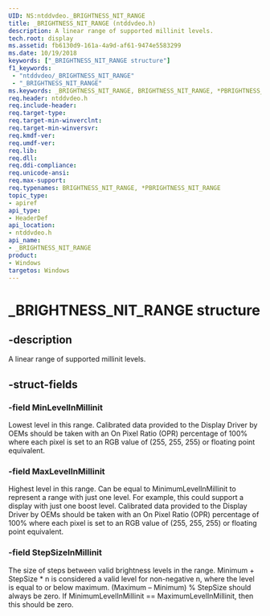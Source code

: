 ```yaml
---
UID: NS:ntddvdeo._BRIGHTNESS_NIT_RANGE
title: _BRIGHTNESS_NIT_RANGE (ntddvdeo.h)
description: A linear range of supported millinit levels.
tech.root: display
ms.assetid: fb6130d9-161a-4a9d-af61-9474e5583299
ms.date: 10/19/2018
keywords: ["_BRIGHTNESS_NIT_RANGE structure"]
f1_keywords:
 - "ntddvdeo/_BRIGHTNESS_NIT_RANGE"
 - "_BRIGHTNESS_NIT_RANGE"
ms.keywords: _BRIGHTNESS_NIT_RANGE, BRIGHTNESS_NIT_RANGE, *PBRIGHTNESS_NIT_RANGE,
req.header: ntddvdeo.h
req.include-header:
req.target-type:
req.target-min-winverclnt:
req.target-min-winversvr:
req.kmdf-ver:
req.umdf-ver:
req.lib:
req.dll:
req.ddi-compliance:
req.unicode-ansi:
req.max-support:
req.typenames: BRIGHTNESS_NIT_RANGE, *PBRIGHTNESS_NIT_RANGE
topic_type:
- apiref
api_type:
- HeaderDef
api_location:
- ntddvdeo.h
api_name:
- _BRIGHTNESS_NIT_RANGE
product: 
- Windows
targetos: Windows
---
```


# _BRIGHTNESS_NIT_RANGE structure

## -description

A linear range of supported millinit levels.

## -struct-fields

### -field MinLevelInMillinit

Lowest level in this range. Calibrated data provided to the Display Driver by OEMs should be taken with an On Pixel Ratio (OPR) percentage of 100% where each pixel is set to an RGB value of (255, 255, 255) or floating point equivalent.

### -field MaxLevelInMillinit

Highest level in this range. Can be equal to MinimumLevelInMillinit to represent a range with just one level. For example, this could support a display with just one boost level.  Calibrated data provided to the Display Driver by OEMs should be taken with an On Pixel Ratio (OPR) percentage of 100% where each pixel is set to an RGB value of (255, 255, 255) or floating point equivalent.

### -field StepSizeInMillinit

The size of steps between valid brightness levels in the range. Minimum + StepSize * n is considered a valid level for non-negative n, where the level is equal to or below maximum. (Maximum – Minimum) % StepSize should always be zero. If MinimumLevelInMillinit == MaximumLevelInMillinit, then this should be zero.

